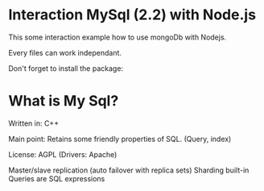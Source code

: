 Interaction MySql (2.2) with Node.js
======================================

This some interaction example how to use mongoDb with Nodejs.

Every files can work independant.

Don't forget to install the package:



What is My Sql?
================

Written in: C++

Main point: Retains some friendly properties of SQL. (Query, index)

License: AGPL (Drivers: Apache)

Master/slave replication (auto failover with replica sets)
Sharding built-in
Queries are SQL expressions
